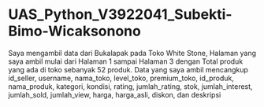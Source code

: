 # UAS_Python_V3922041_Subekti-Bimo-Wicaksonono

Saya mengambil data dari Bukalapak pada Toko White Stone, Halaman yang saya ambil mulai dari Halaman 1 sampai Halaman 3 dengan Total produk yang ada di toko sebanyak 52 produk.
Data yang saya ambil mencangkup id_seller, username, nama_toko, level_toko, premium_toko, id_produk, nama_produk, kategori, kondisi, rating, jumlah_rating, stok, jumlah_interest, jumlah_sold, jumlah_view, harga, harga_asli, diskon, dan deskripsi

